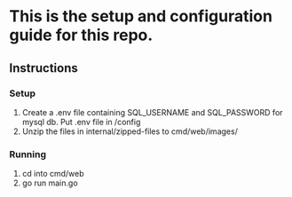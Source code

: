 # This is the setup and configuration guide for this repo.

## Instructions

### Setup

1. Create a .env file containing SQL_USERNAME and SQL_PASSWORD for mysql db. Put .env file in /config
2. Unzip the files in internal/zipped-files to cmd/web/images/

### Running

1. cd into cmd/web
2. go run main.go
